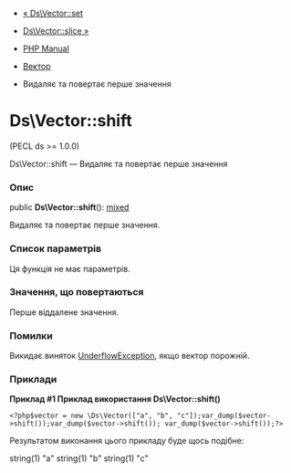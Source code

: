 - [« Ds\Vector::set](ds-vector.set.md)
- [Ds\Vector::slice »](ds-vector.slice.md)

- [PHP Manual](index.md)
- [Вектор](class.ds-vector.md)
- Видаляє та повертає перше значення

# Ds\Vector::shift

(PECL ds \>= 1.0.0)

Ds\Vector::shift — Видаляє та повертає перше значення

### Опис

public **Ds\Vector::shift**():
[mixed](language.types.declarations.md#language.types.declarations.mixed)

Видаляє та повертає перше значення.

### Список параметрів

Ця функція не має параметрів.

### Значення, що повертаються

Перше віддалене значення.

### Помилки

Викидає виняток
[UnderflowException](class.underflowexception.md), якщо вектор порожній.

### Приклади

**Приклад #1 Приклад використання **Ds\Vector::shift()****

` <?php$vector = new \Ds\Vector(["a", "b", "c"]);var_dump($vector->shift());var_dump($vector->shift()); var_dump($vector->shift());?> `

Результатом виконання цього прикладу буде щось подібне:

string(1) "a"
string(1) "b"
string(1) "c"
